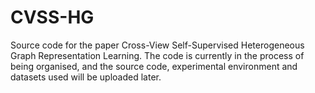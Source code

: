 # CVSS-HG
Source code for the paper Cross-View Self-Supervised Heterogeneous Graph Representation Learning.
The code is currently in the process of being organised, and the source code, experimental environment and datasets used will be uploaded later.
